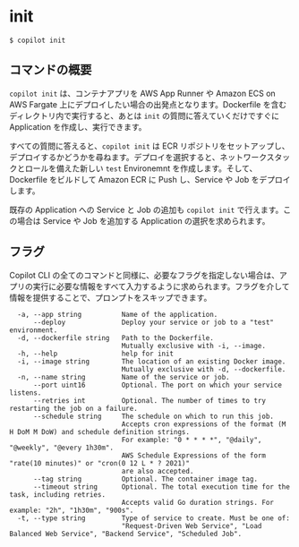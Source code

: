 # init
```console
$ copilot init
```

## コマンドの概要
`copilot init` は、コンテナアプリを AWS App Runner や Amazon ECS on AWS Fargate 上にデプロイしたい場合の出発点となります。Dockerfile を含むディレクトリ内で実行すると、あとは `init` の質問に答えていくだけですぐに Application を作成し、実行できます。

すべての質問に答えると、`copilot init` は ECR リポジトリをセットアップし、デプロイするかどうかを尋ねます。デプロイを選択すると、ネットワークスタックとロールを備えた新しい `test` Environemnt を作成します。そして、Dockerfile をビルドして Amazon ECR に Push し、Service や Job をデプロイします。

既存の Application への Service と Job の追加も `copilot init` で行えます。この場合は Service や Job を追加する Application の選択を求められます。

## フラグ

Copilot CLI の全てのコマンドと同様に、必要なフラグを指定しない場合は、アプリの実行に必要な情報をすべて入力するように求められます。フラグを介して情報を提供することで、プロンプトをスキップできます。

```
  -a, --app string          Name of the application.
      --deploy              Deploy your service or job to a "test" environment.
  -d, --dockerfile string   Path to the Dockerfile.
                            Mutually exclusive with -i, --image.
  -h, --help                help for init
  -i, --image string        The location of an existing Docker image.
                            Mutually exclusive with -d, --dockerfile.
  -n, --name string         Name of the service or job.
      --port uint16         Optional. The port on which your service listens.
      --retries int         Optional. The number of times to try restarting the job on a failure.
      --schedule string     The schedule on which to run this job. 
                            Accepts cron expressions of the format (M H DoM M DoW) and schedule definition strings. 
                            For example: "0 * * * *", "@daily", "@weekly", "@every 1h30m".
                            AWS Schedule Expressions of the form "rate(10 minutes)" or "cron(0 12 L * ? 2021)"
                            are also accepted.
      --tag string          Optional. The container image tag.
      --timeout string      Optional. The total execution time for the task, including retries.
                            Accepts valid Go duration strings. For example: "2h", "1h30m", "900s".
  -t, --type string         Type of service to create. Must be one of:
                            "Request-Driven Web Service", "Load Balanced Web Service", "Backend Service", "Scheduled Job".
```

